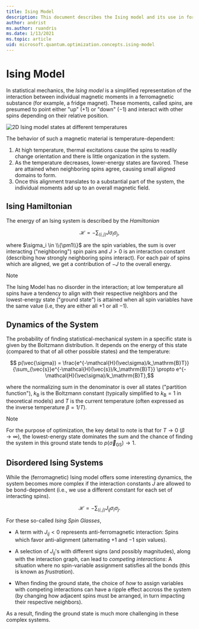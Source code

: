 ```yaml
---
title: Ising Model
description: This document describes the Ising model and its use in formulating optimization problems.
author: andrist
ms.author: ruandris
ms.date: 1/13/2021
ms.topic: article
uid: microsoft.quantum.optimization.concepts.ising-model
---
```


# Ising Model

In statistical mechanics, the *Ising model* is a simplified representation of
the interaction between individual magnetic moments in a ferromagnetic
substance (for example, a fridge magnet). These moments, called *spins*, are presumed to
point either "up" ($+1$) or "down" ($-1$) and interact with other spins
depending on their relative position.

![2D Ising model states at different temperatures](../../.././media/optimization-ising-model.png)

The behavior of such a magnetic material is temperature-dependent:

1. At high temperature, thermal excitations cause the spins to readily
   change orientation and there is little organization in the system.
2. As the temperature decreases, lower-energy states are favored. These
   are attained when neighboring spins agree, causing small aligned domains to
   form.
3. Once this alignment translates to a substantial part of the system, the
   individual moments add up to an overall magnetic field.

## Ising Hamiltonian

The energy of an Ising system is described by the *Hamiltonian*

$$ \mathcal{H} = -\sum_{\langle i,j\rangle} J \sigma_i\sigma_j, $$

where $\sigma_i \in \\{\pm1\\}$ are the spin variables, the sum is over
interacting ("neighboring") spin pairs and $J>0$ is an interaction constant
(describing how strongly neighboring spins interact). For each pair of spins
which are aligned, we get a contribution of $-J$ to the overall energy.

> [!NOTE]
> The Ising Model has no disorder in the interaction; at low temperature
> all spins have a tendency to align with their respective neighbors and
> the lowest-energy state ("ground state") is attained when all spin
> variables have the same value (i.e, they are either all $+1$ or all $-1$).

## Dynamics of the System

The probability of finding statistical-mechanical system in a specific state is
given by the Boltzmann distribution. It depends on the energy of this state
(compared to that of all other possible states) and the temperature:

$$ p(\vec{\sigma}) = \frac{e^{-\mathcal{H}(\vec\sigma)/k_\mathrm{B}T}}{\sum_{\vec{s}}e^{-\mathcal{H}(\vec{s})/k_\mathrm{B}T}} \propto e^{-\mathcal{H}(\vec\sigma)/k_\mathrm{B}T},$$

where the normalizing sum in the denominator is over all states ("partition
function"), $k_\mathrm{B}$ is the Boltzmann constant (typically simplified to
$k_\mathrm{B}=1$ in theoretical models) and $T$ is the current temperature (often
expressed as the inverse temperature $\beta = 1/T$).

> [!NOTE]
> For the purpose of optimization, the key detail to note is that for $T\to 0$
> ($\beta\to\infty$), the lowest-energy state dominates the sum and the chance
> of finding the system in this ground state tends to
> $p(\vec\sigma_{\mathrm{GS}})\to 1$.

## Disordered Ising Systems

While the (ferromagnetic) Ising model offers some interesting dynamics,
the system becomes more complex if the interaction constants $J$ are
allowed to be bond-dependent (i.e., we use a different constant for
each set of interacting spins).

$$ \mathcal{H} = -\sum_{\langle i,j\rangle} J_{ij} \sigma_i\sigma_j. $$

For these so-called *Ising Spin Glasses*,

* A term with $J_{ij}<0$ represents anti-ferromagnetic interaction: 
  Spins which favor anti-alignment (alternating $+1$ and $-1$ spin values).

* A selection of $J_{ij}$'s with different signs (and possibly magnitudes),
  along with the interaction graph, can lead to *competing interactions*:
  A situation where no spin-variable assignment satisfies all the bonds
  (this is known as *frustration*).

* When finding the ground state, the choice of *how* to assign variables
  with competing interactions can have a ripple effect accross the system
  (by changing how adjacent spins must be arranged, in turn impacting
  their respective neighbors).

As a result, finding the ground state is much more challenging in these
complex systems.
